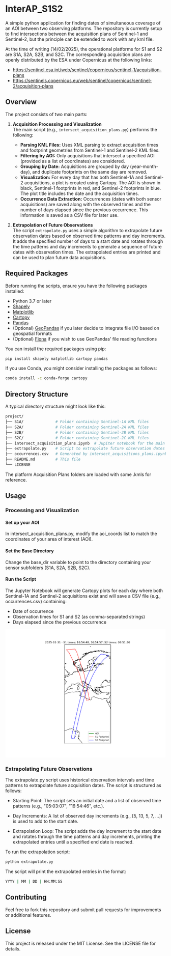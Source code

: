 # InterAP_S1S2
A simple python application for finding dates of simultaneous coverage of an AOI between two observing platforms. The repository is currently setup to find intersections between the acquisition plans of Sentinel-1 and Sentinel-2, but the principle can be extended to work with any kml file. 

At the time of writing (14/02/2025), the operational platforms for S1 and S2 are S1A, S2A, S2B, and S2C. The corresponding acquisition plans are openly distributed by the ESA under Copernicus at the following links:
- https://sentinel.esa.int/web/sentinel/copernicus/sentinel-1/acquisition-plans
- https://sentinels.copernicus.eu/web/sentinel/copernicus/sentinel-2/acquisition-plans

## Overview

The project consists of two main parts:

1. **Acquisition Processing and Visualization**  
   The main script (e.g., `intersect_acquisition_plans.py`) performs the following:
   - **Parsing KML Files:** Uses XML parsing to extract acquisition times and footprint geometries from Sentinel-1 and Sentinel-2 KML files.
   - **Filtering by AOI:** Only acquisitions that intersect a specified AOI (provided as a list of coordinates) are considered.
   - **Grouping by Date:** Acquisitions are grouped by day (year-month-day), and duplicate footprints on the same day are removed.
   - **Visualization:** For every day that has both Sentinel-1A and Sentinel-2 acquisitions, a plot is created using Cartopy. The AOI is shown in black, Sentinel-1 footprints in red, and Sentinel-2 footprints in blue. The plot title includes the date and the acquisition times.
   - **Occurrence Data Extraction:** Occurrences (dates with both sensor acquisitions) are saved along with the observed times and the number of days elapsed since the previous occurrence. This information is saved as a CSV file for later use.

2. **Extrapolation of Future Observations**  
   The script `extrapolate.py` uses a simple algorithm to extrapolate future observation dates based on observed time patterns and day increments. It adds the specified number of days to a start date and rotates through the time patterns and day increments to generate a sequence of future dates with observation times. The extrapolated entries are printed and can be used to plan future data acquisitions.

## Required Packages

Before running the scripts, ensure you have the following packages installed:

- Python 3.7 or later
- [Shapely](https://pypi.org/project/Shapely/)  
- [Matplotlib](https://pypi.org/project/matplotlib/)
- [Cartopy](https://pypi.org/project/Cartopy/)
- [Pandas](https://pypi.org/project/pandas/)
- (Optional) [GeoPandas](https://pypi.org/project/geopandas/) if you later decide to integrate file I/O based on geospatial formats
- (Optional) [Fiona](https://pypi.org/project/Fiona/) if you wish to use GeoPandas’ file reading functions

You can install the required packages using pip:

```bash
pip install shapely matplotlib cartopy pandas
```

If you use Conda, you might consider installing the packages as follows:

```bash
conda install -c conda-forge cartopy
```

## Directory Structure
A typical directory structure might look like this:

```bash
project/
├── S1A/              # Folder containing Sentinel-1A KML files
├── S2A/              # Folder containing Sentinel-2A KML files
├── S2B/              # Folder containing Sentinel-2B KML files
├── S2C/              # Folder containing Sentinel-2C KML files
├── intersect_acquisition_plans.ipynb  # Jupiter notebook for the main processing and visualization
├── extrapolate.py    # Script to extrapolate future observation dates
├── occurrences.csv   # Generated by intersect_acquisitions_plans.ipynb.
├── README.md         # This file
└── LICENSE
```

The platform Acquisition Plans folders are loaded with some .kmls for reference. 

## Usage
### Processing and Visualization
#### Set up your AOI
In intersect_acquisition_plans.py, modify the aoi_coords list to match the coordinates of your area of interest (AOI).

#### Set the Base Directory
Change the base_dir variable to point to the directory containing your sensor subfolders (S1A, S2A, S2B, S2C).

#### Run the Script
The Jupyter Notebook will generate Cartopy plots for each day where both Sentinel-1A and Sentinel-2 acquisitions exist and will save a CSV file (e.g., occurrences.csv) containing:

- Date of occurrence
- Observation times for S1 and S2 (as comma-separated strings)
- Days elapsed since the previous occurrence

![Example of a generated image - Naples, Italy](example_figure_Naples.png)

### Extrapolating Future Observations
The extrapolate.py script uses historical observation intervals and time patterns to extrapolate future acquisition dates. The script is structured as follows:

- Starting Point: 
    The script sets an initial date and a list of observed time patterns (e.g., "05:03:07", "16:54:46", etc.).

- Day Increments:
    A list of observed day increments (e.g., [5, 13, 5, 7, ...]) is used to add to the start date.

- Extrapolation Loop:
    The script adds the day increment to the start date and rotates through the time patterns and day increments, printing the extrapolated entries until a specified end date is reached.

To run the extrapolation script:
```bash
python extrapolate.py
```

The script will print the extrapolated entries in the format:
```bash
YYYY | MM | DD | HH:MM:SS
```

## Contributing
Feel free to fork this repository and submit pull requests for improvements or additional features.

## License
This project is released under the MIT License. See the LICENSE file for details.